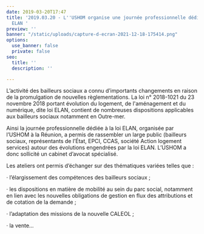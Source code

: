```yaml
---
date: 2019-03-20T17:47
title: '2019.03.20 - L''USHOM organise une journée professionnelle dédiée à la loi
  ELAN '
preview: ''
banner: "/static/uploads/capture-d-ecran-2021-12-18-175414.png"
options:
  use_banner: false
  private: false
seo:
  title: ''
  description: ''

---
```

L’activité des bailleurs sociaux a connu d’importants changements en raison de la promulgation de nouvelles règlementations. La loi n° 2018-1021 du 23 novembre 2018 portant évolution du logement, de l'aménagement et du numérique, dite loi ELAN, contient de nombreuses dispositions applicables aux bailleurs sociaux notamment en Outre-mer.

Ainsi la journée professionnelle dédiée à la loi ELAN, organisée par l’USHOM à la Réunion, a permis de rassembler un large public (bailleurs sociaux, représentants de l’État, EPCI, CCAS, société Action logement services) autour des évolutions engendrées par la loi ELAN. L’USHOM a donc sollicité un cabinet d’avocat spécialisé.

Les ateliers ont permis d’échanger sur des thématiques variées telles que :

· l’élargissement des compétences des bailleurs sociaux ;

· les dispositions en matière de mobilité au sein du parc social, notamment en lien avec les nouvelles obligations de gestion en flux des attributions et de cotation de la demande ;

· l’adaptation des missions de la nouvelle CALEOL ;

· la vente…